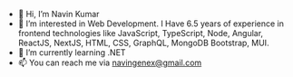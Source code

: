 - 👋 Hi, I’m Navin Kumar
- 👀 I’m interested in Web Development. I Have 6.5 years of experience in frontend technologies like JavaScript, TypeScript, Node, Angular, ReactJS, NextJS, HTML, CSS, GraphQL, MongoDB Bootstrap, MUI.
- 🌱 I’m currently learning .NET
- 📫 You can reach me via navingenex@gmail.com

<!---
navingenex/navingenex is a ✨ special ✨ repository because its `README.md` (this file) appears on your GitHub profile.
You can click the Preview link to take a look at your changes.
--->
